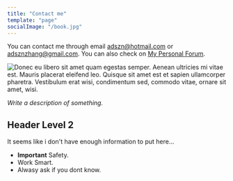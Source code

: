 ```yaml
---
title: "Contact me"
template: "page"
socialImage: "/book.jpg"
---
```


You can contact me through email adszn@hotmail.com or adsznzhang@gmail.com. You can also check on [My Personal Forum](https://www.miningtech.club). 


![Donec eu libero sit amet quam egestas semper. Aenean ultricies mi vitae est. Mauris placerat eleifend leo. Quisque sit amet est et sapien ullamcorper pharetra. Vestibulum erat wisi, condimentum sed, commodo vitae, ornare sit amet, wisi.](/book.jpg)

_Write a description of something._

## Header Level 2

It seems like i don't have enough information to put here...

- **Important** Safety.
- Work Smart.
- Alwasy ask if you dont know.

